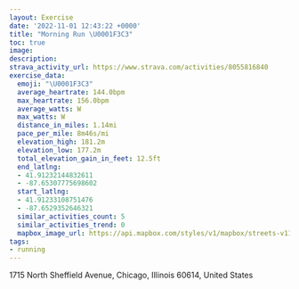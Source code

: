 ```yaml
---
layout: Exercise
date: '2022-11-01 12:43:22 +0000'
title: "Morning Run \U0001F3C3"
toc: true
image:
description:
strava_activity_url: https://www.strava.com/activities/8055816840
exercise_data:
  emoji: "\U0001F3C3"
  average_heartrate: 144.0bpm
  max_heartrate: 156.0bpm
  average_watts: W
  max_watts: W
  distance_in_miles: 1.14mi
  pace_per_mile: 8m46s/mi
  elevation_high: 181.2m
  elevation_low: 177.2m
  total_elevation_gain_in_feet: 12.5ft
  end_latlng:
  - 41.91232144832611
  - -87.65307775698602
  start_latlng:
  - 41.91233108751476
  - -87.6529352646321
  similar_activities_count: 5
  similar_activities_trend: 0
  mapbox_image_url: https://api.mapbox.com/styles/v1/mapbox/streets-v11/static/path-5+787af2-1.0(kvx~Flv~uOREj%40%3F%5EEdBAHAJGH%3FLPPz%40f%40zAB%5EF%40LEn%40i%40%7CBwB%60Aw%40h%40m%40DIAEe%40%7B%40M_%40CK%40QfCkBj%40g%40VKJFn%40%7CALTF%40NCb%40%5DNGCJg%40r%40o%40Za%40b%40KFE%3FCIDGJITI%60%40%5B%60%40U%60%40c%40FKk%40%5EM%40WEOIOOa%40eAIEs%40x%40u%40h%40cC%7CAo%40f%40yApAaAl%40s%40l%40E%40EAUc%40S%40c%40Jk%40BcA%3Fw%40E),pin-s-s+e5b22e(-87.65303,41.91094),pin-s-f+89ae00(-87.65306000000004,41.91091)/auto/800x800?access_token=pk.eyJ1Ijoiam9zaGJlY2ttYW4iLCJhIjoiY205eWR2aDd1MWZ6djJrbXc4a3M0bWZleiJ9.XiG9OWkNcZk2QzjJbxLB4A
tags:
- running
---
```




1715 North Sheffield Avenue, Chicago, Illinois 60614, United States
